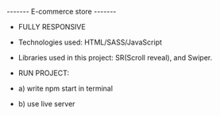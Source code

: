 ------- E-commerce store -------

- FULLY RESPONSIVE
- Technologies used: HTML/SASS/JavaScript
- Libraries used in this project: SR(Scroll reveal), and Swiper.

- RUN PROJECT:
- a) write npm start in terminal
- b) use live server

